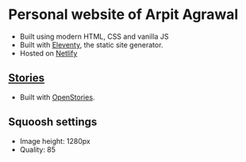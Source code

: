 # Personal website of Arpit Agrawal

- Built using modern HTML, CSS and vanilla JS
- Built with [Eleventy](https://github.com/11ty/eleventy), the static site generator.
- Hosted on [Netlify](https://www.netlify.com/)

## [Stories](https://arpit.codes/photos)

- Built with [OpenStories](https://github.com/dddddddddzzzz/OpenStories).

## Squoosh settings

- Image height: 1280px
- Quality: 85
